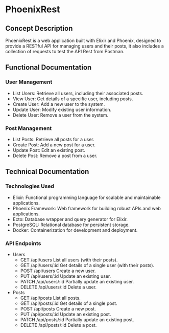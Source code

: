 # PhoenixRest

## Concept Description
PhoenixRest is a web application built with Elixir and Phoenix, designed to provide a RESTful API for managing users and their posts, it also includes a collection of requests to test the API Rest from Postman.

## Functional Documentation
### User Management
- List Users: Retrieve all users, including their associated posts.
- View User: Get details of a specific user, including posts.
- Create User: Add a new user to the system.
- Update User: Modify existing user information.
- Delete User: Remove a user from the system.
### Post Management
- List Posts: Retrieve all posts for a user.
- Create Post: Add a new post for a user.
- Update Post: Edit an existing post.
- Delete Post: Remove a post from a user.

## Technical Documentation
### Technologies Used
- Elixir: Functional programming language for scalable and maintainable applications.
- Phoenix Framework: Web framework for building robust APIs and web applications.
- Ecto: Database wrapper and query generator for Elixir.
- PostgreSQL: Relational database for persistent storage.
- Docker: Containerization for development and deployment.
### API Endpoints
- Users
  - GET /api/users List all users (with their posts).
  - GET /api/users/:id Get details of a single user (with their posts).
  - POST /api/users Create a new user.
  - PUT /api/users/:id Update an existing user.
  - PATCH /api/users/:id Partially update an existing user.
  - DELETE /api/users/:id Delete a user.
- Posts
  - GET /api/posts List all posts.
  - GET /api/posts/:id Get details of a single post.
  - POST /api/posts Create a new post.
  - PUT /api/posts/:id Update an existing post.
  - PATCH /api/posts/:id Partially update an existing post.
  - DELETE /api/posts/:id Delete a post.

